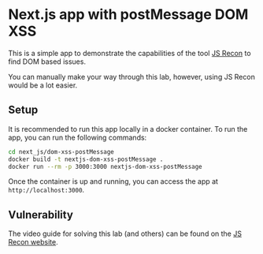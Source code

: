 # Next.js app with postMessage DOM XSS

This is a simple app to demonstrate the capabilities of the tool [JS Recon](https://js-recon.io) to find DOM based issues. 

You can manually make your way through this lab, however, using JS Recon would be a lot easier.

## Setup

It is recommended to run this app locally in a docker container. To run the app, you can run the following commands:

```bash
cd next_js/dom-xss-postMessage
docker build -t nextjs-dom-xss-postMessage .
docker run --rm -p 3000:3000 nextjs-dom-xss-postMessage
```

Once the container is up and running, you can access the app at `http://localhost:3000`.

## Vulnerability

The video guide for solving this lab (and others) can be found on the [JS Recon website](https://js-recon.io/labs).
